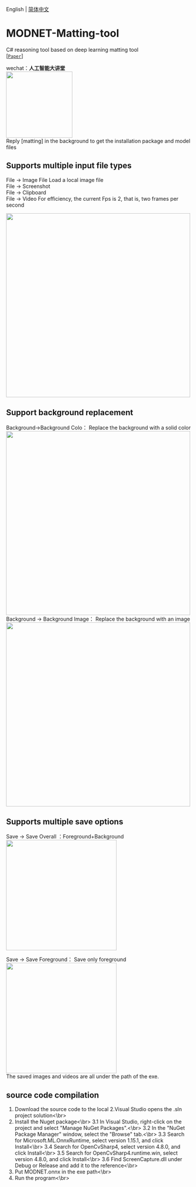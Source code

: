 English | [简体中文](README.md)

# MODNET-Matting-tool
C# reasoning tool based on deep learning matting tool  
[[`Paper`](https://arxiv.org/pdf/2011.11961.pdf )]  


wechat：**人工智能大讲堂**    
<img width="180" src="https://user-images.githubusercontent.com/18625471/228743333-77abe467-2385-476d-86a2-e232c6482291.jpg">  
Reply [matting] in the background to get the installation package and model files  


## Supports multiple input file types</h2>  
File -> Image File Load a local image file  
File -> Screenshot  
File -> Clipboard  
File -> Video For efficiency, the current Fps is 2, that is, two frames per second  


 <img width="500" src="https://user-images.githubusercontent.com/18625471/258716872-9098bd15-165b-41b8-9fe4-77cc7d42a94c.png">  
 
 ## Support background replacement</h2>  
 Background->Background Colo： Replace the background with a solid color  
 <img width="500" src="https://user-images.githubusercontent.com/18625471/258718249-be1ccc3b-bc17-4b52-b77b-42761a75f5e6.png">  
 Background -> Background Image： Replace the background with an image  
 <img width="500" src="https://user-images.githubusercontent.com/18625471/258718270-b71ece79-cfc6-408c-a089-12e3eb807085.png">  

  ## Supports multiple save options</h2>  
  Save -> Save Overall ：Foreground+Background  
  <img width="300" src="https://user-images.githubusercontent.com/18625471/258719054-bf497476-c953-420f-a0a3-228545c7a60d.png">   
  
  Save -> Save Foreground： Save only foreground  
  <img width="300" src="https://user-images.githubusercontent.com/18625471/258719046-f863bb9e-7334-45cd-ab7c-2b33aa044810.png">   
  The saved images and videos are all under the path of the exe.  
  
  


 ## source code compilation</h2>  
1. Download the source code to the local
2.Visual Studio opens the .sln project solution<\br>
3. Install the Nuget package<\br>
   3.1 In Visual Studio, right-click on the project and select "Manage NuGet Packages".<\br>
   3.2 In the "NuGet Package Manager" window, select the "Browse" tab.<\br>
   3.3 Search for Microsoft.ML.OnnxRuntime, select version 1.15.1, and click Install<\br>
   3.4 Search for OpenCvSharp4, select version 4.8.0, and click Install<\br>
   3.5 Search for OpenCvSharp4.runtime.win, select version 4.8.0, and click Install<\br>
   3.6 Find ScreenCapture.dll under Debug or Release and add it to the reference<\br>
  5. Put MODNET.onnx in the exe path<\br>
  6. Run the program<\br>
